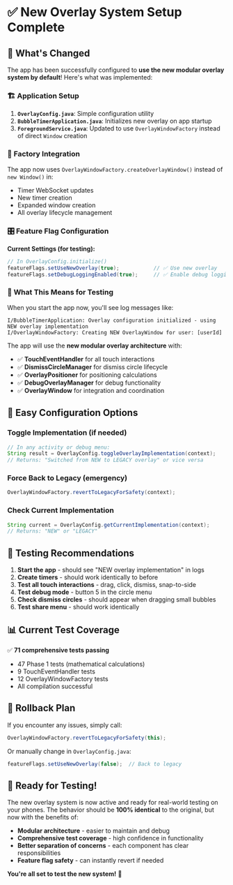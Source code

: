 # ✅ New Overlay System Setup Complete

## 🎯 What's Changed

The app has been successfully configured to **use the new modular overlay system by default**! Here's what was implemented:

### 🏗️ **Application Setup**
1. **`OverlayConfig.java`**: Simple configuration utility
2. **`BubbleTimerApplication.java`**: Initializes new overlay on app startup
3. **`ForegroundService.java`**: Updated to use `OverlayWindowFactory` instead of direct `Window` creation

### 🔄 **Factory Integration**
The app now uses `OverlayWindowFactory.createOverlayWindow()` instead of `new Window()` in:
- Timer WebSocket updates
- New timer creation
- Expanded window creation  
- All overlay lifecycle management

### 🎛️ **Feature Flag Configuration**

**Current Settings (for testing):**
```java
// In OverlayConfig.initialize()
featureFlags.setUseNewOverlay(true);           // ✅ Use new overlay
featureFlags.setDebugLoggingEnabled(true);     // ✅ Enable debug logging
```

### 📱 **What This Means for Testing**

When you start the app now, you'll see log messages like:
```
I/BubbleTimerApplication: Overlay configuration initialized - using NEW overlay implementation
I/OverlayWindowFactory: Creating NEW OverlayWindow for user: [userId]
```

The app will use the **new modular overlay architecture** with:
- ✅ **TouchEventHandler** for all touch interactions
- ✅ **DismissCircleManager** for dismiss circle lifecycle
- ✅ **OverlayPositioner** for positioning calculations
- ✅ **DebugOverlayManager** for debug functionality
- ✅ **OverlayWindow** for integration and coordination

## 🔧 **Easy Configuration Options**

### **Toggle Implementation (if needed)**
```java
// In any activity or debug menu:
String result = OverlayConfig.toggleOverlayImplementation(context);
// Returns: "Switched from NEW to LEGACY overlay" or vice versa
```

### **Force Back to Legacy (emergency)**
```java
OverlayWindowFactory.revertToLegacyForSafety(context);
```

### **Check Current Implementation**
```java
String current = OverlayConfig.getCurrentImplementation(context);
// Returns: "NEW" or "LEGACY"
```

## 🧪 **Testing Recommendations**

1. **Start the app** - should see "NEW overlay implementation" in logs
2. **Create timers** - should work identically to before
3. **Test all touch interactions** - drag, click, dismiss, snap-to-side
4. **Test debug mode** - button 5 in the circle menu
5. **Check dismiss circles** - should appear when dragging small bubbles
6. **Test share menu** - should work identically

## 📊 **Current Test Coverage**

✅ **71 comprehensive tests passing**
- 47 Phase 1 tests (mathematical calculations)
- 9 TouchEventHandler tests 
- 12 OverlayWindowFactory tests
- All compilation successful

## 🔄 **Rollback Plan**

If you encounter any issues, simply call:
```java
OverlayWindowFactory.revertToLegacyForSafety(this);
```

Or manually change in `OverlayConfig.java`:
```java
featureFlags.setUseNewOverlay(false);  // Back to legacy
```

## 🚀 **Ready for Testing!**

The new overlay system is now active and ready for real-world testing on your phones. The behavior should be **100% identical** to the original, but now with the benefits of:

- **Modular architecture** - easier to maintain and debug
- **Comprehensive test coverage** - high confidence in functionality  
- **Better separation of concerns** - each component has clear responsibilities
- **Feature flag safety** - can instantly revert if needed

**You're all set to test the new system!** 🎉
